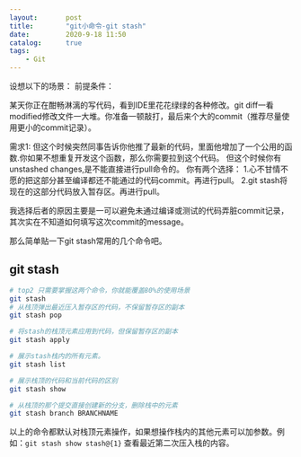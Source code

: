 ```yaml
---
layout:       post
title:        "git小命令-git stash"
date:         2020-9-18 11:50
catalog:      true
tags:
    - Git   
---
```


设想以下的场景：
前提条件：

某天你正在酣畅淋漓的写代码，看到IDE里花花绿绿的各种修改。git diff一看modified修改文件一大堆。你准备一顿敲打，最后来个大的commit（推荐尽量使用更小的commit记录）。


需求1:
但这个时候突然同事告诉你他推了最新的代码，里面他增加了一个公用的函数.你如果不想重复开发这个函数，那么你需要拉到这个代码。
但这个时候你有unstashed changes,是不能直接进行pull命令的。
你有两个选择：
1.心不甘情不愿的把这部分甚至编译都还不能通过的代码commit。再进行pull。
2.git stash将现在的这部分代码放入暂存区。再进行pull。

我选择后者的原因主要是一可以避免未通过编译或测试的代码弄脏commit记录，其次实在不知道如何填写这次commit的message。

那么简单贴一下git stash常用的几个命令吧。

## git stash
```bash
# top2 只需要掌握这两个命令，你就能覆盖80%的使用场景
git stash
# 从栈顶弹出最近压入暂存区的代码，不保留暂存区的副本
git stash pop

# 将stash的栈顶元素应用到代码，但保留暂存区的副本
git stash apply

# 展示stash栈内的所有元素。
git stash list

# 展示栈顶的代码和当前代码的区别
git stash show

# 从栈顶的那个提交直接创建新的分支，删除栈中的元素
git stash branch BRANCHNAME
```

以上的命令都默认对栈顶元素操作，如果想操作栈内的其他元素可以加参数。例如：`git stash show stash@{1}` 查看最近第二次压入栈的内容。
